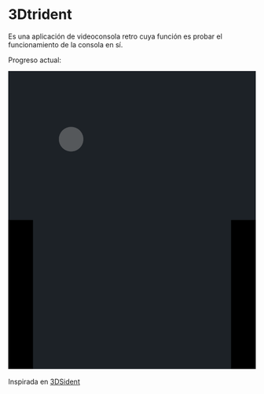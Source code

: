 # 3Dtrident

Es una aplicación de videoconsola retro cuya función es probar el funcionamiento de la consola en sí.

Progreso actual:

![Demostración](demo.png)

Inspirada en [3DSident](https://github.com/joel16/3DSident)
